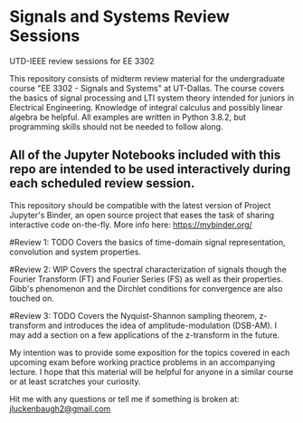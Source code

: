 # Signals and Systems Review Sessions
UTD-IEEE review sessions for EE 3302

This repository consists of midterm review material for the undergraduate course "EE 3302 - Signals and Systems" at UT-Dallas. The course covers the basics of signal processing and LTI system theory intended for juniors in Electrical Engineering. Knowledge of integral calculus and possibly linear algebra be helpful. All examples are written in Python 3.8.2, but programming skills should not be needed to follow along.

## All of the Jupyter Notebooks included with this repo are intended to be used interactively during each scheduled review session.
This repository should be compatible with the latest version of Project Jupyter's Binder, an open source project that eases the task of sharing interactive code on-the-fly. More info here: https://mybinder.org/

#Review 1: TODO
Covers the basics of time-domain signal representation, convolution and system properties.

#Review 2: WIP
Covers the spectral characterization of signals though the Fourier Transform (FT) and Fourier Series (FS) as well as their properties. Gibb's phenomenon and the Dirchlet conditions for convergence are also touched on.

#Review 3: TODO
Covers the Nyquist-Shannon sampling theorem, z-transform and introduces the idea of amplitude-modulation (DSB-AM). I may add a section on a few applications of the z-transform in the future.

My intention was to provide some exposition for the topics covered in each upcoming exam before working practice problems in an accompanying lecture. I hope that this material will be helpful for anyone in a similar course or at least scratches your curiosity.

Hit me with any questions or tell me if something is broken at: jluckenbaugh2@gmail.com
